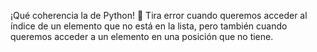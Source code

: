 ¡Qué coherencia la de Python! :clap: Tira error cuando queremos acceder al índice de un elemento que no está en la lista, pero también cuando queremos acceder a un elemento en una posición que no tiene.